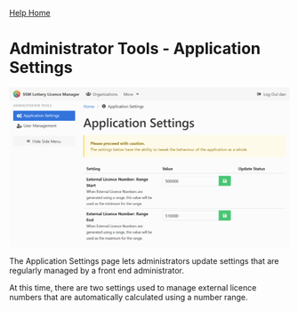 [Help Home](readme.md)

# Administrator Tools - Application Settings

![Application Settings](assets/images/admin-applicationSettings.png)

The Application Settings page lets administrators update settings
that are regularly managed by a front end administrator.

At this time, there are two settings used to manage external licence numbers
that are automatically calculated using a number range.
